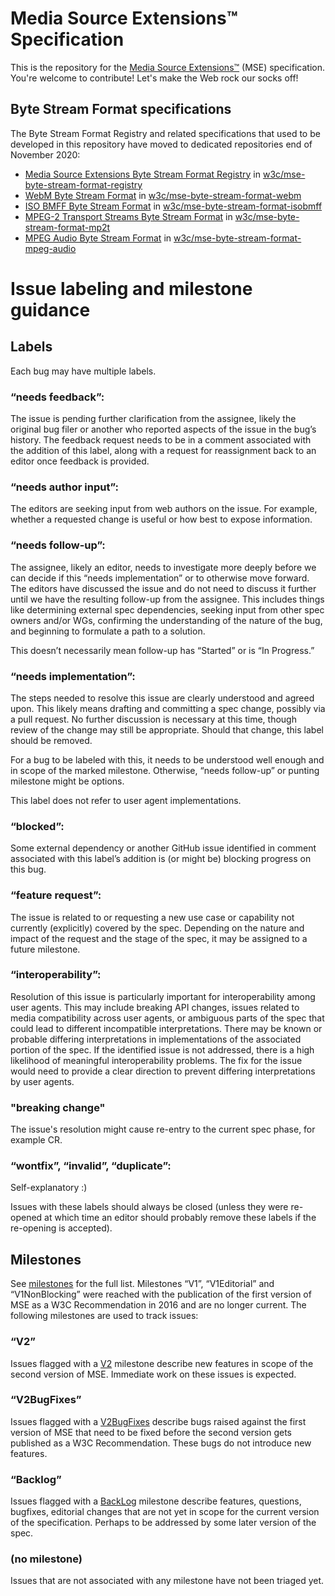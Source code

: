 
# Media Source Extensions™ Specification

This is the repository for the [Media Source Extensions™](https://w3c.github.io/media-source/) (MSE) specification. You're welcome to contribute! Let's make the Web rock our socks off!

## Byte Stream Format specifications

The Byte Stream Format Registry and related specifications that used to be developed in this repository have moved to dedicated repositories end of November 2020:

- [Media Source Extensions Byte Stream Format Registry](https://w3c.github.io/mse-byte-stream-format-registry/) in [w3c/mse-byte-stream-format-registry](https://github.com/w3c/mse-byte-stream-format-registry/)
- [WebM Byte Stream Format](https://w3c.github.io/mse-byte-stream-format-webm/) in [w3c/mse-byte-stream-format-webm](https://github.com/w3c/mse-byte-stream-format-webm/)
- [ISO BMFF Byte Stream Format](https://w3c.github.io/mse-byte-stream-format-isobmff/) in [w3c/mse-byte-stream-format-isobmff](https://github.com/w3c/mse-byte-stream-format-isobmff/)
- [MPEG-2 Transport Streams Byte Stream Format](https://w3c.github.io/mse-byte-stream-format-mp2t/) in [w3c/mse-byte-stream-format-mp2t](https://github.com/w3c/mse-byte-stream-format-mp2t/)
- [MPEG Audio Byte Stream Format](https://w3c.github.io/mse-byte-stream-format-mpeg-audio/) in [w3c/mse-byte-stream-format-mpeg-audio](https://github.com/w3c/mse-byte-stream-format-mpeg-audio/)

# Issue labeling and milestone guidance

## Labels
Each bug may have multiple labels.

### “needs feedback”:
The issue is pending further clarification from the assignee, likely the original bug filer or another who reported aspects of the issue in the bug’s history. The feedback request needs to be in a comment associated with the addition of this label, along with a request for reassignment back to an editor once feedback is provided.

### “needs author input”:
The editors are seeking input from web authors on the issue. For example, whether a requested change is useful or how best to expose information.

### “needs follow-up”:
The assignee, likely an editor, needs to investigate more deeply before we can decide if this “needs implementation” or to otherwise move forward. The editors have discussed the issue and do not need to discuss it further until we have the resulting follow-up from the assignee. This includes things like determining external spec dependencies, seeking input from other spec owners and/or WGs, confirming the understanding of the nature of the bug, and beginning to formulate a path to a solution.

This doesn’t necessarily mean follow-up has “Started” or is “In Progress.”

### “needs implementation”:
The steps needed to resolve this issue are clearly understood and agreed upon. This likely means drafting and committing a spec change, possibly via a pull request. No further discussion is necessary at this time, though review of the change may still be appropriate. Should that change, this label should be removed.

For a bug to be labeled with this, it needs to be understood well enough and in scope of the marked milestone. Otherwise, “needs follow-up” or punting milestone might be options.

This label does not refer to user agent implementations.

### “blocked”:
Some external dependency or another GitHub issue identified in comment associated with this label’s addition is (or might be) blocking progress on this bug.

### “feature request”:
The issue is related to or requesting a new use case or capability not currently (explicitly) covered by the spec. Depending on the nature and impact of the request and the stage of the spec, it may be assigned to a future milestone.

### “interoperability”:
Resolution of this issue is particularly important for interoperability among user agents. This may include breaking API changes, issues related to media compatibility across user agents, or ambiguous parts of the spec that could lead to different incompatible interpretations. There may be known or probable differing interpretations in implementations of the associated portion of the spec. If the identified issue is not addressed, there is a high likelihood of meaningful interoperability problems. The fix for the issue would need to provide a clear direction to prevent differing interpretations by user agents.

### "breaking change"
The issue's resolution might cause re-entry to the current spec phase, for example CR.

### “wontfix”, “invalid”, “duplicate”:
Self-explanatory :)

Issues with these labels should always be closed (unless they were re-opened at which time an editor should probably remove these labels if the re-opening is accepted).


## Milestones

See [milestones](https://github.com/w3c/media-source/milestones) for the full list. Milestones “V1”, “V1Editorial” and “V1NonBlocking” were reached with the publication of the first version of MSE as a W3C Recommendation in 2016 and are no longer current. The following milestones are used to track issues:

### “V2”
Issues flagged with a [V2](https://github.com/w3c/media-source/milestone/6) milestone describe new features in scope of the second version of MSE. Immediate work on these issues is expected.

### “V2BugFixes”
Issues flagged with a [V2BugFixes](https://github.com/w3c/media-source/milestone/7) describe bugs raised against the first version of MSE that need to be fixed before the second version gets published as a W3C Recommendation. These bugs do not introduce new features.

### “Backlog”
Issues flagged with a [BackLog](https://github.com/w3c/media-source/milestone/1) milestone describe features, questions, bugfixes, editorial changes that are not yet in scope for the current version of the specification. Perhaps to be addressed by some later version of the spec.

### (no milestone)
Issues that are not associated with any milestone have not been triaged yet.
